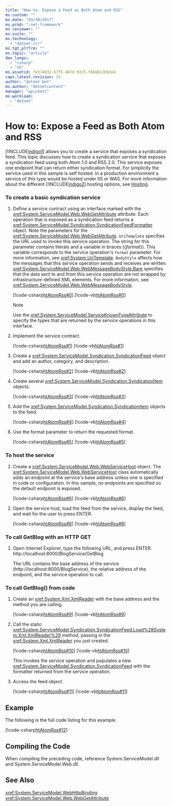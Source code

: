 ```yaml
---
title: "How to: Expose a Feed as Both Atom and RSS"
ms.custom: ""
ms.date: "03/30/2017"
ms.prod: ".net-framework"
ms.reviewer: ""
ms.suite: ""
ms.technology: 
  - "dotnet-clr"
ms.tgt_pltfrm: ""
ms.topic: "article"
dev_langs: 
  - "csharp"
  - "vb"
ms.assetid: fe374932-67f5-487d-9325-f868812b92e4
caps.latest.revision: 23
author: "dotnet-bot"
ms.author: "dotnetcontent"
manager: "wpickett"
ms.workload: 
  - "dotnet"
---
```

# How to: Expose a Feed as Both Atom and RSS
[!INCLUDE[indigo1](../../../../includes/indigo1-md.md)] allows you to create a service that exposes a syndication feed. This topic discusses how to create a syndication service that exposes a syndication feed using both Atom 1.0 and RSS 2.0. This service exposes one endpoint that can return either syndication format. For simplicity the service used in this sample is self hosted. In a production environment a service of this type would be hosted under IIS or WAS. For more information about the different [!INCLUDE[indigo2](../../../../includes/indigo2-md.md)] hosting options, see [Hosting](../../../../docs/framework/wcf/feature-details/hosting.md).  
  
### To create a basic syndication service  
  
1.  Define a service contract using an interface marked with the <xref:System.ServiceModel.Web.WebGetAttribute> attribute. Each operation that is exposed as a syndication feed returns a <xref:System.ServiceModel.Syndication.SyndicationFeedFormatter> object. Note the parameters for the <xref:System.ServiceModel.Web.WebGetAttribute>. `UriTemplate` specifies the URL used to invoke this service operation. The string for this parameter contains literals and a variable in braces ({*format*}). This variable corresponds to the service operation's `format` parameter. For more information, see <xref:System.UriTemplate>. `BodyStyle` affects how the messages that this service operation sends and receives are written. <xref:System.ServiceModel.Web.WebMessageBodyStyle.Bare> specifies that the data sent to and from this service operation are not wrapped by infrastructure-defined XML elements. For more information, see <xref:System.ServiceModel.Web.WebMessageBodyStyle>.  
  
     [!code-csharp[htAtomRss#0](../../../../samples/snippets/csharp/VS_Snippets_CFX/htatomrss/cs/program.cs#0)]
     [!code-vb[htAtomRss#0](../../../../samples/snippets/visualbasic/VS_Snippets_CFX/htatomrss/vb/program.vb#0)]  
  
    > [!NOTE]
    >  Use the <xref:System.ServiceModel.ServiceKnownTypeAttribute> to specify the types that are returned by the service operations in this interface.  
  
2.  Implement the service contract.  
  
     [!code-csharp[htAtomRss#1](../../../../samples/snippets/csharp/VS_Snippets_CFX/htatomrss/cs/program.cs#1)]
     [!code-vb[htAtomRss#1](../../../../samples/snippets/visualbasic/VS_Snippets_CFX/htatomrss/vb/program.vb#1)]  
  
3.  Create a <xref:System.ServiceModel.Syndication.SyndicationFeed> object and add an author, category, and description.  
  
     [!code-csharp[htAtomRss#2](../../../../samples/snippets/csharp/VS_Snippets_CFX/htatomrss/cs/program.cs#2)]
     [!code-vb[htAtomRss#2](../../../../samples/snippets/visualbasic/VS_Snippets_CFX/htatomrss/vb/program.vb#2)]  
  
4.  Create several <xref:System.ServiceModel.Syndication.SyndicationItem> objects.  
  
     [!code-csharp[htAtomRss#3](../../../../samples/snippets/csharp/VS_Snippets_CFX/htatomrss/cs/program.cs#3)]
     [!code-vb[htAtomRss#3](../../../../samples/snippets/visualbasic/VS_Snippets_CFX/htatomrss/vb/program.vb#3)]  
  
5.  Add the <xref:System.ServiceModel.Syndication.SyndicationItem> objects to the feed.  
  
     [!code-csharp[htAtomRss#4](../../../../samples/snippets/csharp/VS_Snippets_CFX/htatomrss/cs/program.cs#4)]
     [!code-vb[htAtomRss#4](../../../../samples/snippets/visualbasic/VS_Snippets_CFX/htatomrss/vb/program.vb#4)]  
  
6.  Use the format parameter to return the requested format.  
  
     [!code-csharp[htAtomRss#5](../../../../samples/snippets/csharp/VS_Snippets_CFX/htatomrss/cs/program.cs#5)]
     [!code-vb[htAtomRss#5](../../../../samples/snippets/visualbasic/VS_Snippets_CFX/htatomrss/vb/program.vb#5)]  
  
### To host the service  
  
1.  Create a <xref:System.ServiceModel.Web.WebServiceHost> object. The <xref:System.ServiceModel.Web.WebServiceHost> class automatically adds an endpoint at the service's base address unless one is specified in code or configuration. In this sample, no endpoints are specified so the default endpoint is exposed.  
  
     [!code-csharp[htAtomRss#6](../../../../samples/snippets/csharp/VS_Snippets_CFX/htatomrss/cs/program.cs#6)]
     [!code-vb[htAtomRss#6](../../../../samples/snippets/visualbasic/VS_Snippets_CFX/htatomrss/vb/program.vb#6)]  
  
2.  Open the service host, load the feed from the service, display the feed, and wait for the user to press ENTER.  
  
     [!code-csharp[htAtomRss#8](../../../../samples/snippets/csharp/VS_Snippets_CFX/htatomrss/cs/program.cs#8)]
     [!code-vb[htAtomRss#8](../../../../samples/snippets/visualbasic/VS_Snippets_CFX/htatomrss/vb/program.vb#8)]  
  
### To call GetBlog with an HTTP GET  
  
1.  Open Internet Explorer, type the following URL, and press ENTER. http://localhost:8000/BlogService/GetBlog  
  
     The URL contains the base address of the service (http://localhost:8000/BlogService), the relative address of the endpoint, and the service operation to call.  
  
### To call GetBlog() from code  
  
1.  Create an <xref:System.Xml.XmlReader> with the base address and the method you are calling.  
  
     [!code-csharp[htAtomRss#9](../../../../samples/snippets/csharp/VS_Snippets_CFX/htatomrss/cs/snippets.cs#9)]
     [!code-vb[htAtomRss#9](../../../../samples/snippets/visualbasic/VS_Snippets_CFX/htatomrss/vb/snippets.vb#9)]  
  
2.  Call the static <xref:System.ServiceModel.Syndication.SyndicationFeed.Load%28System.Xml.XmlReader%29> method, passing in the <xref:System.Xml.XmlReader> you just created.  
  
     [!code-csharp[htAtomRss#10](../../../../samples/snippets/csharp/VS_Snippets_CFX/htatomrss/cs/snippets.cs#10)]
     [!code-vb[htAtomRss#10](../../../../samples/snippets/visualbasic/VS_Snippets_CFX/htatomrss/vb/snippets.vb#10)]  
  
     This invokes the service operation and populates a new <xref:System.ServiceModel.Syndication.SyndicationFeed> with the formatter returned from the service operation.  
  
3.  Access the feed object.  
  
     [!code-csharp[htAtomRss#11](../../../../samples/snippets/csharp/VS_Snippets_CFX/htatomrss/cs/snippets.cs#11)]
     [!code-vb[htAtomRss#11](../../../../samples/snippets/visualbasic/VS_Snippets_CFX/htatomrss/vb/snippets.vb#11)]  
  
## Example  
 The following is the full code listing for this example.  
  
 [!code-csharp[htAtomRss#12](../../../../samples/snippets/csharp/VS_Snippets_CFX/htatomrss/cs/program.cs#12)]  
  
## Compiling the Code  
 When compiling the preceding code, reference System.ServiceModel.dll and System.ServiceModel.Web.dll.  
  
## See Also  
 <xref:System.ServiceModel.WebHttpBinding>  
 <xref:System.ServiceModel.Web.WebGetAttribute>
